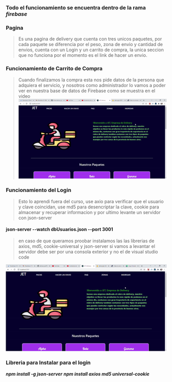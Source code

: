 ### Todo el funcionamiento se encuentra dentro de la rama ***firebase*** ###

### Pagina
> Es una pagina de delivery que cuenta con tres unicos paquetes, por cada paquete se diferencia por el peso, zona de envio y cantidad de envios, cuenta con un Login y un carrito de compra, la unica seccion que no funciona por el momento es el link de hacer un envio.

### Funcionamiento de Carrito de Compra
> Cuando finalizamos la compra esta nos pide datos de la persona que adquiera el servicio, y nosotros como administrador lo vamos a poder
> ver en nuestra base de datos de Firebase como se muestra en el video
![ALT](https://github.com/FxIvan/delivery-jet/blob/firebase/src/GIF/carritodecompra.gif.gif?raw=true)

### Funcionamiento del Login
> Esto lo aprendi fuera del curso, use axio para verificar que el usuario y clave coincidan, use md5 para desencriptar la clave, cookie para almacenar y recuperar
> informacion y por ultimo levante un servidor con json-server
> 
#### json-server --watch dbUsuarios.json --port 3001 ####
> en caso de que queramos proobar instalamos las las librerias de axios, md5, cookie-universal y json-server
> si vamos a levantar el servidor debe ser por una consola exterior y no el de visual studio code

![ALT](https://github.com/FxIvan/delivery-jet/blob/firebase/src/GIF/ezgif.com-gif-maker.gif?raw=true)

### Libreria para Instalar para el login  ###
***npm install -g json-server***
***npm install axios md5 universal-cookie***

